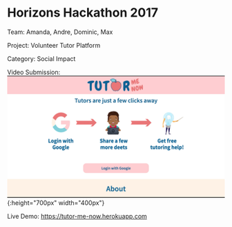 # Horizons Hackathon 2017
Team: Amanda, Andre, Dominic, Max

Project: Volunteer Tutor Platform

Category: Social Impact

Video Submission:
[![Checkout our site!](https://github.com/ajoann/Horizons-Hackathon/blob/master/public/img/screenshot.png)](https://cl.ly/0z1p1b3X1h1Y){:height="700px" width="400px"}

Live Demo: https://tutor-me-now.herokuapp.com
